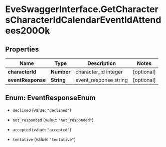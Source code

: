 # EveSwaggerInterface.GetCharactersCharacterIdCalendarEventIdAttendees200Ok

## Properties
Name | Type | Description | Notes
------------ | ------------- | ------------- | -------------
**characterId** | **Number** | character_id integer | [optional] 
**eventResponse** | **String** | event_response string | [optional] 


<a name="EventResponseEnum"></a>
## Enum: EventResponseEnum


* `declined` (value: `"declined"`)

* `not_responded` (value: `"not_responded"`)

* `accepted` (value: `"accepted"`)

* `tentative` (value: `"tentative"`)




